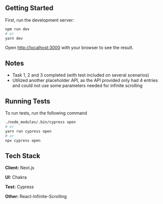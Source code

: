 ## Getting Started

First, run the development server:

```bash
npm run dev
# or
yarn dev
```

Open [http://localhost:3000](http://localhost:3000) with your browser to see the result.


## Notes
- Task 1, 2 and 3 completed (with test included on several scenarios)
- Utilized another placeholder API, as the API provided only had 4 entries and could not use some parameters needed for infinite scrolling
## Running Tests

To run tests, run the following command

```bash
./node_modules/.bin/cypress open
# or
yarn run cypress open
# or
npx cypress open
```


## Tech Stack

**Client:** Next.js

**UI:** Chakra

**Test:** Cypress

**Other:** React-Infinite-Scrolling


